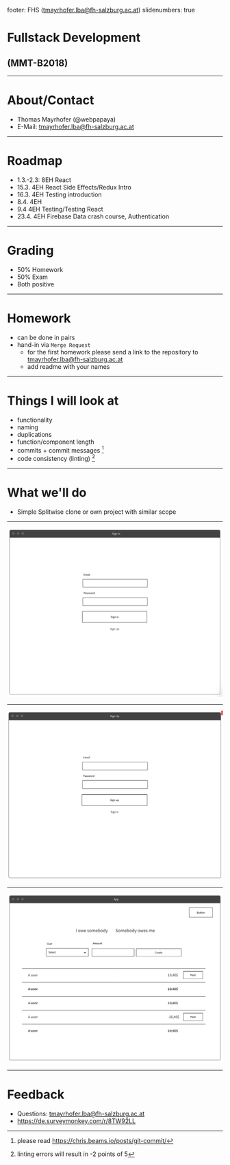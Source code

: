 footer: FHS (tmayrhofer.lba@fh-salzburg.ac.at)
slidenumbers: true

# Fullstack Development

## (MMT-B2018)

---

# About/Contact

- Thomas Mayrhofer (@webpapaya)
- E-Mail: tmayrhofer.lba@fh-salzburg.ac.at

---

# Roadmap

- 1.3.-2.3: 8EH React
- 15.3. 4EH React Side Effects/Redux Intro
- 16.3. 4EH Testing introduction
- 8.4. 4EH
- 9.4 4EH Testing/Testing React
- 23.4. 4EH Firebase Data crash course, Authentication

---

# Grading

- 50% Homework
- 50% Exam
- Both positive

---

# Homework

- can be done in pairs
- hand-in via `Merge Request`
  - for the first homework please send a link to the repository to tmayrhofer.lba@fh-salzburg.ac.at
  - add readme with your names

----

# Things I will look at

- functionality
- naming
- duplications
- function/component length
- commits + commit messages [^1]
- code consistency (linting) [^2]

[^1]: please read <https://chris.beams.io/posts/git-commit/>

[^2]: linting errors will result in -2 points of 5

----

# What we'll do

- Simple Splitwise clone or own project with similar scope

----

![sign_in](assets/sign_in_wireframe.png)

----

![sign_up](assets/sign_up_wireframe.png)

----

![app](assets/app_wireframe.png)

---

# Feedback

- Questions: tmayrhofer.lba@fh-salzburg.ac.at
- <https://de.surveymonkey.com/r/8TW92LL>

